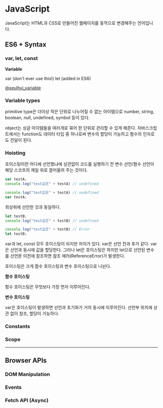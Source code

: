 # JavaScript

JavaScript는 HTML과 CSS로 만들어진 웹페이지를 동적으로 변경해주는 언어입니다.


## ES6 + Syntax

### var, let, const

**Variable**

var (don't ever use this!)
let (added in ES6)


[@seulhyi_variable](https://velog.io/@seulhyi/JS-var-let-const-%EC%B0%A8%EC%9D%B4%EC%A0%90-%EC%9D%B4%EC%A0%9C%EB%8A%94-%EC%95%8C%EC%95%84%EB%B3%B4%EC%9E%90)

### Variable types

primitive type은 더이상 작은 단위로 나누어질 수 없는 아이템으로 number, string, boolean, null, undefined, symbol 등이 있다.

object는 싱글 아이템들을 여러개로 묶어 한 단위로 관리할 수 있게 해준다. 자바스크립트에서는 function도 데이터 타입 중 하나로써 변수의 할당이 가능하고 함수의 인자로도 전달이 된다. 


<div id="5"></div>

### Hoisting

호이스팅이란 어디에 선언했냐에 상관없이 코드를 실행하기 전 변수 선언/함수 선언이 해당 스코프의 제일 위로 끌어올려 주는 것이다.

```js
var testA;
console.log("test값은" + testA) // undefined
```

```js
console.log("test값은" + testA) // undefined
var testA;
```

최상위에 선언한 것과 동일하다.

```js
let testB;
console.log("test값은" + testB) // undefined
```

```js
console.log("test값은" + testB) // Error
let testB;
```

var과 let, const 모두 호이스팅이 되지만 차이가 있다.
var은 선언 전과 후가 같다. var은 선언과 동시에 값을 할당한다. 그러나 let은 호이스팅은 하지만 let으로 선언된 변수를 선언문 이전에 참조하면 참조 에러(ReferenceError)가 발생한다.

호이스팅은 크게 함수 호이스팅과 변수 호이스팅으로 나뉜다.

**함수 호이스팅**

함수 호이스팅은 무엇보다 가장 먼저 이루어진다. 

**변수 호이스팅**

var은 호이스팅이 발생하면 선언과 초기화가 거의 동시에 이루어진다. 선언부 위치에 상관 없이 참조, 할당이 가능하다.


### Constants



### Scope


---

## Browser APIs


### DOM Manipulation


### Events


### Fetch API (Async)